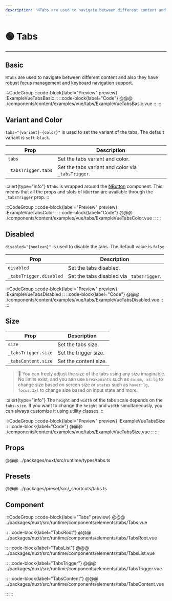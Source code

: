 ```yaml
---
description: 'NTabs are used to navigate between different content and also they have robust focus management and keyboard navigation support.'
---
```


# 🟢 Tabs

---

## Basic

`NTabs` are used to navigate between different content and also they have robust focus management and keyboard navigation support.

:::CodeGroup
::code-block{label="Preview" preview}
  :ExampleVueTabsBasic
::
::code-block{label="Code"}
@@@ ./components/content/examples/vue/tabs/ExampleVueTabsBasic.vue
::
:::

## Variant and Color

`tabs="{variant}-{color}"` is used to set the variant of the tabs. The default variant is `soft-black`.

| Prop                | Description                                        |
| ------------------- | -------------------------------------------------- |
| `tabs`              | Set the tabs variant and color.                    |
| `_tabsTrigger.tabs` | Set the tabs variant and color via `_tabsTrigger`. |

::alert{type="info"}
`NTabs` is wrapped around the [NButton](button) component. This means that all the props and slots of `NButton` are available through the `_tabsTrigger` prop.
::

:::CodeGroup
::code-block{label="Preview" preview}
  :ExampleVueTabsColor
::
::code-block{label="Code"}
@@@ ./components/content/examples/vue/tabs/ExampleVueTabsColor.vue
::
:::

## Disabled

`disabled="{boolean}"` is used to disable the tabs. The default value is `false`.

| Prop                    | Description                               |
| ----------------------- | ----------------------------------------- |
| `disabled`              | Set the tabs disabled.                    |
| `_tabsTrigger.disabled` | Set the tabs disabled via `_tabsTrigger`. |

:::CodeGroup
::code-block{label="Preview" preview}
  :ExampleVueTabsDisabled
::
::code-block{label="Code"}
@@@ ./components/content/examples/vue/tabs/ExampleVueTabsDisabled.vue
::
:::

## Size

| Prop                | Description           |
| ------------------- | --------------------- |
| `size`              | Set the tabs size.    |
| `_tabsTrigger.size` | Set the trigger size. |
| `_tabsContent.size` | Set the content size. |

> 🚀 You can freely adjust the size of the tabs using any size imaginable. No limits exist, and you aan use `breakpoints` such as `sm:sm, xs:lg` to change size based on screen size or `states` such as `hover:lg, focus:3xl` to change size based on input state and more.

::alert{type="info"}
The `height` and `width` of the tabs scale depends on the `tabs-size`. If you want to change the `height` and `width` simultaneously, you can always customize it using utility classes.
::

:::CodeGroup
::code-block{label="Preview" preview}
  :ExampleVueTabsSize
::
::code-block{label="Code"}
@@@ ./components/content/examples/vue/tabs/ExampleVueTabsSize.vue
::
:::


## Props
@@@ ../packages/nuxt/src/runtime/types/tabs.ts

## Presets
@@@ ../packages/preset/src/_shortcuts/tabs.ts

## Component

:::CodeGroup
::code-block{label="Tabs" preview}
@@@ ../packages/nuxt/src/runtime/components/elements/tabs/Tabs.vue

::
::code-block{label="TabsRoot"}
@@@ ../packages/nuxt/src/runtime/components/elements/tabs/TabsRoot.vue

::
::code-block{label="TabsList"}
@@@ ../packages/nuxt/src/runtime/components/elements/tabs/TabsList.vue

::
::code-block{label="TabsTrigger"}
@@@ ../packages/nuxt/src/runtime/components/elements/tabs/TabsTrigger.vue

::
::code-block{label="TabsContent"}
@@@ ../packages/nuxt/src/runtime/components/elements/tabs/TabsContent.vue

::
:::
